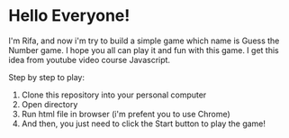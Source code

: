 # Hello Everyone!
I'm Rifa, and now i'm try to build a simple game which name is Guess the Number game. I hope you all can play it and fun with this game. 
I get this idea from youtube video course Javascript. 

Step by step to play: 
1. Clone this repository into your personal computer
2. Open directory
3. Run html file in browser (i'm prefent you to use Chrome)
4. And then, you just need to click the Start button to play the game! 
